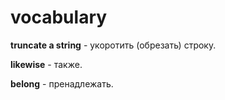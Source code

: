 # vocabulary
**truncate a string** - укоротить (обрезать) строку.

**likewise** - также.

**belong** - пренадлежать.
